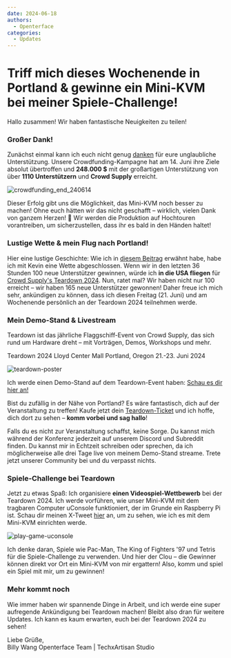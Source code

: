 ```yaml
---
date: 2024-06-18
authors:
  - Openterface
categories:
  - Updates
---
```

# Triff mich dieses Wochenende in Portland & gewinne ein Mini-KVM bei meiner Spiele-Challenge!

Hallo zusammen! Wir haben fantastische Neuigkeiten zu teilen!

### Großer Dank!
Zunächst einmal kann ich euch nicht genug [danken](https://x.com/TechxArtisan/status/1801850068263178300) für eure unglaubliche Unterstützung. Unsere Crowdfunding-Kampagne hat am 14. Juni ihre Ziele absolut übertroffen und **248.000 $** mit der großartigen Unterstützung von über **1110 Unterstützern** und **Crowd Supply** erreicht.

![crowdfunding_end_240614](https://www.crowdsupply.com/img/b812/9768a2ad-1b78-45dd-966c-942c170fb812/crowdfunding-end-240614_jpg_md-xl.jpg)

Dieser Erfolg gibt uns die Möglichkeit, das Mini-KVM noch besser zu machen! Ohne euch hätten wir das nicht geschafft – wirklich, vielen Dank von ganzem Herzen! 🧡 Wir werden die Produktion auf Hochtouren vorantreiben, um sicherzustellen, dass ihr es bald in den Händen haltet!

### Lustige Wette & mein Flug nach Portland!
Hier eine lustige Geschichte: Wie ich in [diesem Beitrag](https://www.crowdsupply.com/techxartisan/openterface-mini-kvm/updates/last-hours-to-back-and-mini-kvms-at-tech-frontlines) erwähnt habe, habe ich mit Kevin eine Wette abgeschlossen. Wenn wir in den letzten 36 Stunden 100 neue Unterstützer gewinnen, würde ich **in die USA fliegen** für [Crowd Supply's Teardown 2024](https://www.crowdsupply.com/teardown/portland-2024). Nun, ratet mal? Wir haben nicht nur 100 erreicht – wir haben 165 neue Unterstützer gewonnen! Daher freue ich mich sehr, ankündigen zu können, dass ich diesen Freitag (21. Juni) und am Wochenende persönlich an der Teardown 2024 teilnehmen werde.

### Mein Demo-Stand & Livestream
Teardown ist das jährliche Flaggschiff-Event von Crowd Supply, das sich rund um Hardware dreht – mit Vorträgen, Demos, Workshops und mehr.

Teardown 2024 Lloyd Center Mall Portland, Oregon 21.-23. Juni 2024

![teardown-poster](https://www.crowdsupply.com/img/25ea/1d486985-1024-45ca-8b7d-0bdc388e25ea/twitter-1600-1900-td2024-wires_jpg_md-xl.jpg)

Ich werde einen Demo-Stand auf dem Teardown-Event haben: [Schau es dir hier an!](https://www.crowdsupply.com/teardown/portland-2024/demo/openterface-mini-kvm-turn-your-laptop-as-a-kvm-console)

Bist du zufällig in der Nähe von Portland? Es wäre fantastisch, dich auf der Veranstaltung zu treffen! Kaufe jetzt dein [Teardown-Ticket](https://www.crowdsupply.com/teardown/portland-2024) und ich hoffe, dich dort zu sehen – **komm vorbei und sag hallo**!

Falls du es nicht zur Veranstaltung schaffst, keine Sorge. Du kannst mich während der Konferenz jederzeit auf unserem Discord und Subreddit finden. Du kannst mir in Echtzeit schreiben oder sprechen, da ich möglicherweise alle drei Tage live von meinem Demo-Stand streame. Trete jetzt unserer Community bei und du verpasst nichts.

### Spiele-Challenge bei Teardown
Jetzt zu etwas Spaß: Ich organisiere **einen Videospiel-Wettbewerb** bei der Teardown 2024. Ich werde vorführen, wie unser Mini-KVM mit dem tragbaren Computer uConsole funktioniert, der im Grunde ein Raspberry Pi ist. Schau dir meinen X-Tweet [hier](https://x.com/TechxArtisan/status/1802675690015424962) an, um zu sehen, wie ich es mit dem Mini-KVM einrichten werde.

![play-game-uconsole](https://www.crowdsupply.com/img/c4d2/d5fe66f3-4f3e-4398-bd11-494ae317c4d2/play-game-uconsole_png_md-xl.jpg)

Ich denke daran, Spiele wie Pac-Man, The King of Fighters '97 und Tetris für die Spiele-Challenge zu verwenden. Und hier der Clou – die Gewinner können direkt vor Ort ein Mini-KVM von mir ergattern! Also, komm und spiel ein Spiel mit mir, um zu gewinnen!

### Mehr kommt noch
Wie immer haben wir spannende Dinge in Arbeit, und ich werde eine super aufregende Ankündigung bei Teardown machen! Bleibt also dran für weitere Updates. Ich kann es kaum erwarten, euch bei der Teardown 2024 zu sehen!

Liebe Grüße,  
Billy Wang
Openterface Team | TechxArtisan Studio